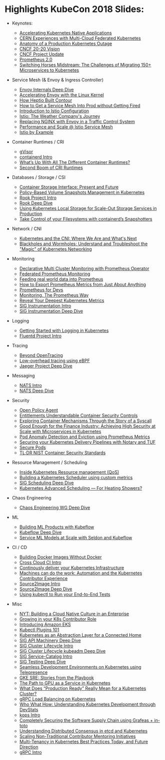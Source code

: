 # Highlights KubeCon 2018 Slides:

* Keynotes:
  * [Accelerating Kubernetes Native Applications ](https://github.com/sbueringer/kubecon-slides/blob/master/slides/2018-kubecon-eu/Keynote%20Accelerating%20Kubernetes%20Native%20Applications%20-%20Brandon%20Philips%2C%20CTO%20of%20CoreOS%2C%20Red%20Hat%20-%20BRANDON%20PHILIPS.pdf)
  * [CERN Experiences with Multi-Cloud Federated Kubernetes](https://github.com/sbueringer/kubecon-slides/blob/master/slides/2018-kubecon-eu/Keynote%20CERN%20Experiences%20with%20Multi-Cloud%20Federated%20Kubernetes%20-%20Ricardo%20Rocha%2C%20Staff%20Member%2C%20CERN%20%26%20Clenimar%20Filemon%2C%20Software%20Engineer%2C%20Federal%20University%20of%20Campina%20Grande%20-%20CERN.pdf)
  * [Anatomy of a Production Kubernetes Outage](https://github.com/sbueringer/kubecon-slides/blob/master/slides/2018-kubecon-eu/Keynote%20Anatomy%20of%20a%20Production%20Kubernetes%20Outage%20-%20Oliver%20Beattie%2C%20Head%20of%20Engineering%2C%20Monzo%20Bank%20-%202018-04%20KubeCon%20outage%20keynote.pdf)
  * [CNCF 20-20 Vision](https://github.com/sbueringer/kubecon-slides/blob/master/slides/2018-kubecon-eu/Keynote%20CNCF%2020-20%20Vision%20-%20Alexis%20Richardson%2C%20Founder%20%26%20CEO%2C%20Weaveworks%20-%20Alexis%20Richardson%20Keynote%20Copenhagen%20Kubecon%20CNCF_EU_2018_ppt_v2.pdf)
  * [CNCF Project Update](https://github.com/sbueringer/kubecon-slides/blob/master/slides/2018-kubecon-eu/Keynote%20CNCF%20Project%20Update%20-%20Liz%20Rice%2C%20Technology%20Evangelist%2C%20Aqua%20Security%3B%20Sugu%20Sougoumarane%2C%20CTO%2C%20PlanetScale%20Data%3B%20Colin%20Sullivan%2C%20Product%20Manager%2C%20Synadia%20Communications%2C%20Inc.%20%26%20Andrew%20Jessup%2C%20Co-founder%2C%20Scytale%20Inc.%20-%20CNCF%20Project%20Update%20.pdf)
  * [Prometheus 2.0](https://github.com/sbueringer/kubecon-slides/blob/master/slides/2018-kubecon-eu/Keynote%20Prometheus%202.0%20%E2%80%93%20The%20Next%20Scale%20of%20Cloud%20Native%20Monitoring%20-%20Fabian%20Reinartz%2C%20Software%20Engineer%2C%20Google%20-%20Prometheus%202.pdf)
  * [Switching Horses Midstream: The Challenges of Migrating 150+ Microservices to Kubernetes](https://github.com/sbueringer/kubecon-slides/blob/master/slides/2018-kubecon-eu/Keynote%20Switching%20Horses%20Midstream%20The%20Challenges%20of%20Migrating%20150%2B%20Microservices%20to%20Kubernetes%20-%20Sarah%20Wells%2C%20Technical%20Director%20for%20Operations%20and%20Reliability%2C%20Financial%20Times%20-%20SARAH%20KubeconEurope2018_final.pdf)

* Service Mesh (& Envoy & Ingress Controller)
  * [Envoy Internals Deep Dive](https://github.com/sbueringer/kubecon-slides/blob/master/slides/2018-kubecon-eu/Envoy%20Internals%20Deep%20Dive%20-%20Matt%20Klein%2C%20Lyft%20(Advanced%20Skill%20Level)%20-%20Kubecon_EU_18_Draft.pdf)
  * [Accelerating Envoy with the Linux Kernel](https://github.com/sbueringer/kubecon-slides/blob/master/slides/2018-kubecon-eu/Accelerating%20Envoy%20with%20the%20Linux%20Kernel%20-%20Thomas%20Graf%2C%20Covalent%20(Advanced%20Skill%20Level)%20-%202018%20KubeCon%20EU%20Cilium%20-%20Accelerating%20Envoy.pdf)
  * [How Heptio Built Contour](https://github.com/sbueringer/kubecon-slides/blob/master/slides/2018-kubecon-eu/How%20We%20Built%20Contour%2C%20and%20What%20You%20Can%20Learn%20From%20Our%20Experience%20-%20Dave%20Cheney%2C%20Heptio%20(Any%20Skill%20Level)%20-%20Contour%20KubeCon%20EU%202018%20(final).pdf)
  * [How to Get a Service Mesh Into Prod without Getting Fired](https://github.com/sbueringer/kubecon-slides/blob/master/slides/2018-kubecon-eu/How%20to%20Get%20a%20Service%20Mesh%20Into%20Prod%20without%20Getting%20Fired%20-%20William%20Morgan%2C%20Buoyant%2C%20Inc%20(Any%20Skill%20Level)%20-%20How%20to%20get%20a%20service%20mesh%20into%20production%20without%20getting%20fired.pdf)
  * [Introduction to Istio Configuration](https://github.com/sbueringer/kubecon-slides/blob/master/slides/2018-kubecon-eu/Introduction%20to%20Istio%20Configuration%20-%20Joy%20Zhang%2C%20Google%20(Beginner%20Skill%20Level)%20-%20Introduction%20to%20Istio%20Configuration%20--%20Kubecon%20EU%202018%20%20(3).pdf)
  * [Istio: The Weather Company's Journey](https://github.com/sbueringer/kubecon-slides/blob/master/slides/2018-kubecon-eu/Istio%20-%20The%20Weather%20Company's%20Journey%20-%20Nick%20Nellis%20%26%20Fabio%20Oliveira%2C%20IBM%20(Any%20Skill%20Level)%20-%20Istio%20-%20The%20Weather%20Company's%20Journey.pdf)
  * [Replacing NGINX with Envoy in a Traffic Control System](https://github.com/sbueringer/kubecon-slides/blob/master/slides/2018-kubecon-eu/Replacing%20NGINX%20with%20Envoy%20in%20a%20Traffic%20Control%20System%20-%20Mark%20McBride%2C%20Turbine%20Labs%2C%20Inc%20(Advanced%20Skill%20Level)%20-%20Turbine%20Labs_Move%20to%20Envoy%20Deck_V2.pdf)
  * [Performance and Scale @ Istio Service Mesh](https://github.com/sbueringer/kubecon-slides/blob/master/slides/2018-kubecon-eu/Performance%20and%20Scale%20%40%20Istio%20Service%20Mesh%20-%20Fawad%20Khaliq%2C%20VMware%20Inc%2C%20Laurent%20Demailly%2C%20Google%20%26%20Surya%20V%20Duggirala%2C%20IBM%20(Intermediate%20Skill%20Level)%20-%20Istio_Perf_KC_CNC_EU_2018_ppt_v3.pdf)
  * [Istio by Example](https://github.com/sbueringer/kubecon-slides/blob/master/slides/2018-kubecon-eu/Lightning%20Talk%20Istio%20by%20Example%20-%20Josef%20Adersberger%2C%20QAware%20(Beginner%20Skill%20Level)%20-%20adersberger-istio-by-example-lightning.pdf)
  
* Container Runtimes / CRI
  * [gVisor](https://github.com/sbueringer/kubecon-slides/blob/master/slides/2018-kubecon-eu/Best%20Practice%20for%20Container%20Security%20at%20Scale%20-%20Dawn%20Chen%20%26%20Zhengyu%20He%2C%20Google%20(Intermediate%20Skill%20Level)%20-%20Container%20Isolation%20at%20Scale.pdf)
  * [containerd Intro](https://github.com/sbueringer/kubecon-slides/blob/master/slides/2018-kubecon-eu/containerd%20Intro%20%E2%80%93%20Stephen%20Day%2C%20Docker%20(Any%20Skill%20Level)%20-%20containerd%20-%202018%20KubeCon%20EU.pdf)
  * [What’s Up With All The Different Container Runtimes?](https://github.com/sbueringer/kubecon-slides/blob/master/slides/2018-kubecon-eu/What's%20Up%20With%20All%20The%20Different%20Container%20Runtimes%20-%20Ricardo%20Aravena%2C%20Branch%20Metrics%20(Intermediate%20Skill%20Level)%20-%20What%E2%80%99s%20Up%20With%20All%20the%20Container%20Runtimes.pdf)
  * [Second Boom of CRI Runtimes](https://github.com/sbueringer/kubecon-slides/blob/master/slides/2018-kubecon-eu/CRI%20The%20Second%20Boom%20of%20Container%20Runtimes%20-%20Harry%20Zhang%20%26%20Xu%20Wang%2C%20HyperHQ%20(Intermediate%20Skill%20Level)%20-%20cri-second-boom-of-container-runtimes-KC_CNC_EU_2018.pdf)
  
* Databases / Storage / CSI
  * [Container Storage Interface: Present and Future](https://github.com/sbueringer/kubecon-slides/blob/master/slides/2018-kubecon-eu/Container%20Storage%20Interface%20Present%20and%20Future%20-%20Jie%20Yu%2C%20Mesosphere%2C%20Inc.%20(Intermediate%20Skill%20Level)%20-%20CloudNativeCon%20EU%202018%20CSI%20Jie%20Yu.pdf)
  * [Policy-Based Volume Snapshots Management in Kubernetes](https://github.com/sbueringer/kubecon-slides/blob/master/slides/2018-kubecon-eu/Policy-Based%20Volume%20Snapshots%20Management%20in%20Kubernetes%20-%20Jing%20Xu%2C%20Google%20(Intermediate%20Skill%20Level)%20-%20Policy-based%20Volume%20Snapshot%20Design.pdf)
  * [Rook Project Intro](https://github.com/sbueringer/kubecon-slides/blob/master/slides/2018-kubecon-eu/Rook%20Project%20Intro%20%E2%80%93%20Bassam%20Tabbara%2C%20Tony%20Allen%20%26%20Jared%20Watts%2C%20Upbound%20(Any%20Skill%20Level)%20-%20Rook%20Project%20Intro.pdf)
  * [Rook Deep Dive](https://github.com/sbueringer/kubecon-slides/blob/master/slides/2018-kubecon-eu/Rook%20Deep%20Dive%20%E2%80%93%20Bassam%20Tabbara%2C%20Tony%20Allen%20%26%20Jared%20Watts%2C%20Upbound%20(Intermediate%20Skill%20Level)%20-%20Rook%20Deep%20Dive.pdf)
  * [Using Kubernetes Local Storage for Scale-Out Storage Services in Production](https://github.com/sbueringer/kubecon-slides/blob/master/slides/2018-kubecon-eu/Using%20Kubernetes%20Local%20Storage%20for%20Scale-Out%20Storage%20Services%20in%20Production%20-%20Michelle%20Au%2C%20Google%20%26%20Ian%20Chakeres%2C%20Salesforce%20(Intermediate%20Skill%20Level)%20-%202018%20Kubecon%20EU%20Local%20Persistent%20Volumes%20(3).pdf)
  * [Take Control of your Filesystems with containerd’s Snapshotters](https://github.com/sbueringer/kubecon-slides/blob/master/slides/2018-kubecon-eu/Take%20Control%20of%20your%20Filesystems%20with%20containerd%E2%80%99s%20Snapshotters%20-%20Stephen%20Day%2C%20Docker%2C%20Inc.%20(Advanced%20Skill%20Level)%20-%20snapshotters%20-%202018%20KubeCon%20EU.pdf)
  
* Network / CNI
  * [Kubernetes and the CNI: Where We Are and What's Next](https://github.com/sbueringer/kubecon-slides/blob/master/slides/2018-kubecon-eu/Kubernetes%20and%20the%20CNI%20Where%20We%20Are%20and%20What's%20Next%20-%20Casey%20Callendrello%2C%20CoreOS%20(Intermediate%20Skill%20Level)%20-%20Kubernetes-and-the-CNI-Kubecon-218.pdf)
  * [Blackholes and Wormholes: Understand and Troubleshoot the "Magic" of Kubernetes Networking](https://github.com/sbueringer/kubecon-slides/blob/master/slides/2018-kubecon-eu/Blackholes%20and%20Wormholes%20Understand%20and%20Troubleshoot%20the%20%E2%80%9CMagic%E2%80%9D%20of%20Kubernetes%20Networking%20-%20Minhan%20Xia%20%26%20Rohit%20Ramkumar%2C%20Google%20(Intermediate%20Skill%20Level)%20-%20Blackholes%20%26%20Wormholes%20-%20KubeCon%202018%20(1).pdf)
  
* Monitoring
  * [Declarative Multi Cluster Monitoring with Prometheus Operator](https://github.com/sbueringer/kubecon-slides/blob/master/slides/2018-kubecon-eu/Declarative%20Multi-Cluster%20Monitoring%20with%20Prometheus%20-%20Matthias%20Loibl%2C%20Loodse%20%26%20Frederic%20Branczyk%2C%20CoreOS%20(Beginner%20Skill%20Level)%20-%20Declarative%20Multi-Cluster%20Monitoring%20with%20Prometheus.pdf)
  * [Federated Prometheus Monitoring](https://github.com/sbueringer/kubecon-slides/blob/master/slides/2018-kubecon-eu/Federated%20Prometheus%20Monitoring%20at%20Scale%20-%20Nandhakumar%20Venkatachalam%20%26%20LungChih%20Tung%2C%20Oath%20Inc%20(Intermediate%20Skill%20Level)%20-%20Federated%20Prometheus%20Monitoring%20at%20Scale.pdf)
  * [Feeding real world data into Prometheus](https://github.com/sbueringer/kubecon-slides/blob/master/slides/2018-kubecon-eu/Feeding%20Realworld%20Data%20into%20Prometheus%20Microservice%20Applications%20on%20Kubernetes%20-%20Burkhard%20Noltensmeier%2C%20teuto.net%20(Intermediate%20Skill%20Level)%20-%20realworld-prometheus8.pdf)
  * [How to Export Prometheus Metrics from Just About Anything](https://github.com/sbueringer/kubecon-slides/blob/master/slides/2018-kubecon-eu/How%20to%20Export%20Prometheus%20Metrics%20from%20Just%20About%20Anything%20-%20Matt%20Layher%2C%20DigitalOcean%20(Intermediate%20Skill%20Level)%20-%20How%20to%20export%20Prometheus%20metrics%20from%20just%20about%20anything.pdf)
  * [Prometheus for Devs](https://github.com/sbueringer/kubecon-slides/blob/master/slides/2018-kubecon-eu/Prometheus%20for%20Devs%20-%20Hubert%20Str%C3%B6bitzer%2C%20Freelancer%20(Beginner%20Skill%20Level)%20-%20prometheus_for_devs.pdf)
  * [Monitoring, The Prometheus Way](https://github.com/sbueringer/kubecon-slides/blob/master/slides/2018-kubecon-eu/Prometheus%20Project%20Intro%20%E2%80%93%20Julius%20Volz%2C%20Prometheus%20(Any%20Skill%20Level)%20-%20Monitoring%2C%20the%20Prometheus%20Way.pdf)
  * [Reveal Your Deepest Kubernetes Metrics](https://github.com/sbueringer/kubecon-slides/blob/master/slides/2018-kubecon-eu/Reveal%20Your%20Deepest%20Kubernetes%20Metrics%20-%20Bob%20Cotton%2C%20Freshtracks.io%20(Intermediate%20Skill%20Level)%20-%2020180503%20KubeCon%20EU%20-%20Kubernetes%20Metrics%20Deep%20Dive.pdf)
  * [SIG Instrumentation Intro](https://github.com/sbueringer/kubecon-slides/blob/master/slides/2018-kubecon-eu/SIG%20Instrumentation%20Intro%20%E2%80%93%20Frederic%20Branczyk%2C%20CoreOS%2C%20%26%20Piotr%20Szczesniak%2C%20Google%20(Any%20Skill%20Level)%20-%20SIG%20Instrumentation%20Intro.pdf)
  * [SIG Instrumentation Deep Dive](https://github.com/sbueringer/kubecon-slides/blob/master/slides/2018-kubecon-eu/SIG%20Instrumentation%20Deep%20Dive%20%E2%80%93%20Frederic%20Branczyk%2C%20CoreOS%20%26%20Piotr%20Szczesniak%2C%20Google%20(Intermediate%20Skill%20Level)%20-%20SIG%20Instrumentation%20Deep%20Dive.pdf)
	
* Logging
  * [Getting Started with Logging in Kubernetes](https://github.com/sbueringer/kubecon-slides/blob/master/slides/2018-kubecon-eu/Getting%20Started%20with%20Logging%20in%20Kubernetes%20-%20Eduardo%20Silva%2C%20Treasure%20Data%20(Any%20Skill%20Level)%20-%20Getting%20Started%20with%20Logging%20in%20Kubernetes.pdf)
  * [Fluentd Project Intro](https://github.com/sbueringer/kubecon-slides/blob/master/slides/2018-kubecon-eu/Fluentd%20Project%20Intro%20%E2%80%93%20Eduardo%20Silva%20%26%20Masahiro%20Nakagawa%2C%20Treasure%20Data%20(Any%20Skill%20Level)%20-%20fluentd-intro-kubecon-2018.pdf)

 * Tracing
   * [Beyond OpenTracing](https://github.com/sbueringer/kubecon-slides/blob/master/slides/2018-kubecon-eu/Beyond%20OpenTracing%20-%20Allison%20Richardet%2C%20Asteris%2C%20LLC%20(Intermediate%20Skill%20Level)%20-%20beyondOpenTracing.pdf)
   * [Low-overhead tracing using eBPF](https://github.com/sbueringer/kubecon-slides/blob/master/slides/2018-kubecon-eu/Low-Overhead%20Tracing%20Using%20eBPF%20for%20Observability%20into%20Kubernetes%20Apps%20and%20Services%20-%20Gaurav%20Gupta%2C%20SAP%20Labs%20(Intermediate%20Skill%20Level)%20-%20KubeCon.pdf)
   * [Jaeger Project Deep Dive](https://github.com/sbueringer/kubecon-slides/blob/master/slides/2018-kubecon-eu/Jaeger%20Project%20Deep%20Dive%20-%20Juraci%20Kr%C3%B6hling%2C%20Red%20Hat%20(Intermediate%20Skill%20Level)%20-%20jaeger-deep-dive.pdf)
 
* Messaging
  * [NATS Intro](https://github.com/sbueringer/kubecon-slides/blob/master/slides/2018-kubecon-eu/NATS%20Intro%20%E2%80%93%20Colin%20Sullivan%20%26%20Waldemar%20Quevedo%2C%20Synadia%20(Any%20Skill%20Level)%20-%20KubeCon%20EU%20NATS%20Intro%20v2.pdf)
  * [NATS Deep Dive](https://github.com/sbueringer/kubecon-slides/blob/master/slides/2018-kubecon-eu/NATS%20Deep%20Dive%20%E2%80%93%20Colin%20Sullivan%20%26%20Waldemar%20Quevedo%2C%20Synadia%20(Intermediate%20Skill%20Level)%20-%20KubeCon%20EU%20-%20NATS%20Deep%20Dive.pdf)
  
* Security
  * [Open Policy Agent](https://github.com/sbueringer/kubecon-slides/blob/master/slides/2018-kubecon-eu/OPA%20The%20Cloud%20Native%20Policy%20Engine%20-%20Torin%20Sandall%2C%20Styra%20(Intermediate%20Skill%20Level)%20-%20OPA_%20The%20Cloud%20Native%20Policy%20Engine.pdf)
  * [Entitlements Understandable Container Security Controls](https://github.com/sbueringer/kubecon-slides/blob/master/slides/2018-kubecon-eu/Entitlements%20Understandable%20Container%20Security%20Controls%20-%20Justin%20Cormack%20%26%20Nassim%20Eddequiouaq%2C%20Docker%20(Intermediate%20Skill%20Level)%20-%20Kubecon%20Entitlements.pdf)
  * [Exploring Container Mechanisms Through the Story of a Syscall](https://github.com/sbueringer/kubecon-slides/blob/master/slides/2018-kubecon-eu/Exploring%20Container%20Mechanisms%20Through%20the%20Story%20of%20a%20Syscall%20-%20Alban%20Crequy%2C%20Kinvolk%20(Intermediate%20Skill%20Level)%20-%20Exploring%20container%20mechanisms%20through%20the%20story%20of%20a%20syscall.pdf)
  * [Good Enough for the Finance Industry: Achieving High Security at Scale with Microservices in Kubernetes](https://github.com/sbueringer/kubecon-slides/blob/master/slides/2018-kubecon-eu/Good%20Enough%20for%20the%20Finance%20Industry%20Achieving%20High%20Security%20at%20Scale%20with%20Microservices%20in%20Kubernetes%20-%20Zachary%20Arnold%20%26%20Austin%20Adams%2C%20Ygrene%20Energy%20Fund%20(Any%20Skill%20Level)%20-%20Good%20Enough%20for%20the%20Finance%20Industry_.pdf)
  * [Pod Anomaly Detection and Eviction using Prometheus Metrics](https://github.com/sbueringer/kubecon-slides/blob/master/slides/2018-kubecon-eu/Pod%20Anomaly%20Detection%20and%20Eviction%20using%20Prometheus%20Metrics%20-%20David%20Benque%20%26%20Cedric%20Lamoriniere%2C%20Amadeus%20(Beginner%20Skill%20Level)%20-%20%5Bkubecon%5D%5BKopenhagen-2018%5D%20Kubervisor.pdf)
  * [Securing your Kubernetes Delivery Pipelines with Notary and TUF](https://github.com/sbueringer/kubecon-slides/blob/master/slides/2018-kubecon-eu/Securing%20your%20Kubernetes%20Delivery%20Pipelines%20with%20Notary%20and%20TUF%20-%20Liam%20White%20%26%20Michael%20Hough%2C%20IBM%20(Intermediate%20Skill%20Level)%20-%20kubernetes-notary-tuf.pdf)
  * [Secure Pods](https://github.com/sbueringer/kubecon-slides/blob/master/slides/2018-kubecon-eu/Secure%20Pods%20-%20Tim%20Allclair%2C%20Google%20(Advanced%20Skill%20Level)%20-%20Secure%20Pods%20-%20KubeCon%20EU%202018.pdf)
  * [TL;DR NIST Container Security Standards](https://github.com/sbueringer/kubecon-slides/blob/master/slides/2018-kubecon-eu/TL%3BDR%20NIST%20Container%20Security%20Standards%20-%20Elsie%20Phillips%2C%20CoreOS%20(Beginner%20Skill%20Level)%20-%20NIST%20Container%20Security%20Talk.pdf) 
  
* Resource Management / Scheduling
  * [Inside Kubernetes Resource management (QoS)](https://github.com/sbueringer/kubecon-slides/blob/master/slides/2018-kubecon-eu/Inside%20Kubernetes%20Resource%20Management%20(QoS)%20%E2%80%93%20Mechanics%20and%20Lessons%20from%20the%20Field%20-%20Michael%20Gasch%2C%20VMware%20(Any%20Skill%20Level)%20-%20Inside%20Kubernetes%20QoS%20M.%20Gasch%20KubeCon%20EU%20FINAL.pdf)
  * [Building a Kubernetes Scheduler using custom metrics](https://github.com/sbueringer/kubecon-slides/blob/master/slides/2018-kubecon-eu/Building%20a%20Kubernetes%20Scheduler%20using%20Custom%20Metrics%20-%20Mateo%20Burillo%2C%20Sysdig%20(Intermediate%20Skill%20Level)%20-%20KubeConEU2018_custom_kubernetes_scheduler.pdf)
  * [SIG Scheduling Deep Dive](https://github.com/sbueringer/kubecon-slides/blob/master/slides/2018-kubecon-eu/SIG%20Scheduling%20Deep%20Dive%20%E2%80%93%20Bobby%20Salamat%20%26%20Jonathan%20Basseri%2C%20Google%20(Intermediate%20Skill%20Level)%20-%20KubeCon%20Europe%202018%20-%20SIG%20Scheduling%20Deep%20Dive.pdf)
  * [Kubernetes Advanced Scheduling — For Heating Showers?](https://github.com/sbueringer/kubecon-slides/blob/master/slides/2018-kubecon-eu/Kubernetes%20Advanced%20Scheduling%20%E2%80%94%20For%20Heating%20Showers%20-%20Ad%20van%20der%20Veer%20%26%20Boris%20Mattijssen%2C%20Nerdalize%20B.V.%20(Intermediate%20Skill%20Level)%20-%20KubeCon%202018%20-%20Advanced%20Scheduling%20for%20Heating%20Shows.pdf)
  
* Chaos Engineering
  * [Chaos Engineering WG Deep Dive](https://github.com/sbueringer/kubecon-slides/blob/master/slides/2018-kubecon-eu/Chaos%20Engineering%20WG%20Deep%20Dive%20%E2%80%93%20Sylvain%20Hellegouarch%2C%20ChaosIQ%20(Intermediate%20Skill%20Level)%20-%20Automating%20Chaos%20Engineering%20with%20the%20Chaos%20Toolkit.pdf)
    
* ML
  * [Building ML Products with Kubeflow](https://github.com/sbueringer/kubecon-slides/blob/master/slides/2018-kubecon-eu/Building%20ML%20Products%20With%20Kubeflow%20-%20Jeremy%20Lewi%2C%20Google%20%26%20Stephan%20Fabel%2C%20Canonical%20(Intermediate%20Skill%20Level)%20-%20Building%20ML%20Products%20With%20Kubeflow%20(Kubecon%202018)%20(1).pdf)
  * [Kubeflow Deep Dive](https://github.com/sbueringer/kubecon-slides/blob/master/slides/2018-kubecon-eu/Kubeflow%20Deep%20Dive%20%E2%80%93%20David%20Aronchick%20%26%20Jeremy%20Lewi%2C%20Google%20(Intermediate%20Skill%20Level)%20-%20Kubeflow_Deep_Dive.pdf)
  * [Service ML Models at Scale with Seldon and Kubeflow](https://github.com/sbueringer/kubecon-slides/blob/master/slides/2018-kubecon-eu/Serving%20ML%20Models%20at%20Scale%20with%20Seldon%20and%20Kubeflow%20-%20Clive%20Cox%2C%20Seldon.io%20(Intermediate%20Skill%20Level)%20-%20SeldonKubeconEurope2018.pdf)
  
* CI / CD
  * [Building Docker Images Without Docker](https://github.com/sbueringer/kubecon-slides/blob/master/slides/2018-kubecon-eu/Building%20Docker%20Images%20Without%20Docker%20-%20Matt%20Rickard%2C%20Google%20(Intermediate%20Skill%20Level)%20-%20Building%20Docker%20Images%20without%20Docker.pdf)
  * [Cross Cloud CI Intro](https://github.com/sbueringer/kubecon-slides/blob/master/slides/2018-kubecon-eu/CNCF%20Cross-Cloud%20CI%20Intro%20%E2%80%93%20Denver%20Williams%2C%20Cloud%20Native%20Computing%20Foundation%2C%20%26%20Taylor%20Carpenter%2C%20Vulk%20Coop%20(Any%20Skill%20Level)%20-%20%5BKubeCon%202018%5D%20Cross-cloud%20CI%20Intro%20slides.pdf)
  * [Continously deliver your Kubernetes Infrastructure](https://github.com/sbueringer/kubecon-slides/blob/master/slides/2018-kubecon-eu/Continuously%20Deliver%20your%20Kubernetes%20Infrastructure%20-%20Mikkel%20Larsen%2C%20Zalando%20SE%20(Advanced%20Skill%20Level)%20-%202018-05-02%20Continuously%20Deliver%20your%20Kubernetes%20Infrastructure%20-%20KubeCon%202018%20Copenhagen.pdf)
  * [Machines can do the work: Automation and the Kubernetes Contributor Experience](https://github.com/sbueringer/kubecon-slides/blob/master/slides/2018-kubecon-eu/Machines%20Can%20Do%20The%20Work%20Automation%20and%20the%20Kubernetes%20Contributor%20Experience%20-%20Aaron%20Crickenberger%2C%20Samsung%20SDS%20(Beginner%20Skill%20Level)%20-%20kubecon-eu-2018-machines-can-do-the-work.pdf)
  * [Source2Image Intro](https://github.com/sbueringer/kubecon-slides/blob/master/slides/2018-kubecon-eu/Source2Image%20Intro%20%E2%80%93%20Ben%20Parees%2C%20Red%20Hat%20%26%20Matt%20Moore%2C%20Google%20(Any%20Skill%20Level)%20-%20KubeCon%20Build%20Intro%20Session.pdf)
  * [Source2Image Deep Dive](https://github.com/sbueringer/kubecon-slides/blob/master/slides/2018-kubecon-eu/Source2Image%20Deep%20Dive%20%E2%80%93%20Ben%20Parees%2C%20Red%20Hat%20%26%20Matt%20Moore%2C%20Google%20(Intermediate%20Skill%20Level)%20-%20KubeCon%20Build%20Deep%20Dive%20Session%20(1).pdf)
  * [Using kubectl to Run your End-to-End Tests](https://github.com/sbueringer/kubecon-slides/blob/master/slides/2018-kubecon-eu/Using%20kubectl%20to%20Run%20your%20End-to-End%20Tests%20-%20Amit%20Kumar%20Das%2C%20MayaData%20%26%20Uday%20Kiran%2C%20CloudByte%20(Intermediate%20Skill%20Level)%20-%20e2e-with-kubectl.pdf)
  
* Misc
  * [NYT: Building a Cloud Native Culture in an Enterprise](https://github.com/sbueringer/kubecon-slides/blob/master/slides/2018-kubecon-eu/Building%20a%20Cloud%20Native%20Culture%20in%20an%20Enterprise%20-%20Deep%20Kapadia%20%26%20Tony%20Li%2C%20The%20New%20York%20Times%20Company%20(Any%20Skill%20Level)%20-%20KubeCon%20Europe%202018.pdf)  
  * [Growing in your K8s Contributor Role](https://github.com/sbueringer/kubecon-slides/blob/master/slides/2018-kubecon-eu/Growing%20in%20Your%20Contributor%20Role%20%E2%80%93%20Insights%20From%20a%20k8s%20Newcomer%20Working%20Within%20the%20Release%20Process%20-%20Tim%20Pepper%2C%20VMware%20(Beginner%20Skill%20Level)%20-%20KubeConEU2018%20Growing%20in%20Your%20Contributor%20Role.pdf)
  * [Introducing Amazon EKS](https://github.com/sbueringer/kubecon-slides/blob/master/slides/2018-kubecon-eu/Introducing%20Amazon%20EKS%20-%20Brandon%20Chavis%20%26%20Arun%20Gupta%2C%20AWS%20(Beginner%20Skill%20Level)%20-%20Intro%20to%20EKS%20Kubecon%202018.pdf)
  * [Kubectl Plugins 101](https://github.com/sbueringer/kubecon-slides/blob/master/slides/2018-kubecon-eu/Kubectl%20Plugins%20101%20-%20Jonathan%20Berkhahn%2C%20IBM%20%26%20Carolyn%20Van%20Slyck%2C%20Microsoft%20(Intermediate%20Skill%20Level)%20-%20Kubectl%20Plugins%20101%20-%20KubeCon%20Europe%202018.pdf)
  * [Kubernetes as an Abstraction Layer for a Connected Home](https://github.com/sbueringer/kubecon-slides/blob/master/slides/2018-kubecon-eu/Kubernetes%20as%20an%20Abstraction%20Layer%20for%20a%20Connected%20Home%20-%20Scott%20Nichols%2C%20Google%20(Intermediate%20Skill%20Level)%20-%20Kubernetes%20as%20an%20Abstraction%20Layer%20for%20a%20Connected%20Home.pdf)
  * [SIG API Machinery Deep Dive](https://github.com/sbueringer/kubecon-slides/blob/master/slides/2018-kubecon-eu/SIG%20API%20Machinery%20Deep%20Dive%20%E2%80%93%20Stefan%20Schimanski%2C%20Red%20Hat%20(Intermediate%20Skill%20Level)%20-%20Sig%20API%20Machinery%20Deep%20Dive.pdf)
  * [SIG Cluster Lifecycle Intro](https://github.com/sbueringer/kubecon-slides/blob/master/slides/2018-kubecon-eu/SIG%20Cluster%20Lifecycle%20Intro%20%E2%80%93%20Justin%20Santa%20Barbara%2C%20FathomDB%20%26%20Lucas%20K%C3%A4ldstr%C3%B6m%20(Any%20Skill%20Level)%20-%20KubeCon%20Copenhagen%20SIG%20Cluster%20Lifecycle%20Intro.pdf)  
  * [SIG Cluster Lifecycle kubeadm Deep Dive](https://github.com/sbueringer/kubecon-slides/blob/master/slides/2018-kubecon-eu/SIG%20Cluster%20Lifecycle%20kubeadm%20Deep%20Dive%20%E2%80%93%20Alexander%20Kanevskiy%2C%20Intel%3B%20Timothy%20St.%20Clair%2C%20Heptio%3B%20Luke%20Marsden%2C%20dotmesh%20(Intermediate%20Skill%20Level)%20-%20kubeadm%20deep%20dive%20-%2020180504.pdf)
  * [SIG Service-Catalog Intro](https://github.com/sbueringer/kubecon-slides/blob/master/slides/2018-kubecon-eu/SIG%20Service-Catalog%20Intro%20%E2%80%93%20Michael%20Kibbe%2C%20Google%2C%20Morgan%20Bauer%20%26%20Doug%20Davis%2C%20IBM%20(Any%20Skill%20Level)%20-%20Kubecon%20Intro%20Slides%20SIG%20Service%20Catalog.pdf)
  * [SIG Testing Deep Dive](https://github.com/sbueringer/kubecon-slides/blob/master/slides/2018-kubecon-eu/SIG%20Testing%20Deep%20Dive%20%E2%80%93%20Sen%20Lu%2C%20Google%20%26%20Cole%20Wagner%20(Intermediate%20Skill%20Level)%20-%20Sig-testing%20Deep%20Dive%20(1).pdf)
  * [Seamless Development Environments on Kubernetes using Telepresence](https://github.com/sbueringer/kubecon-slides/blob/master/slides/2018-kubecon-eu/Seamless%20Development%20Environments%20on%20Kubernetes%20using%20Telepresence%20-%20Ara%20Pulido%2C%20Bitnami%20(Intermediate%20Skill%20Level)%20-%20Telepresence_Kubeapps.pdf)
  * [GKE SRE: Stories from the Playbook](https://github.com/sbueringer/kubecon-slides/blob/master/slides/2018-kubecon-eu/Stories%20from%20the%20Playbook%20-%20Tina%20Zhang%20%26%20Fred%20van%20den%20Driessche%2C%20Google%20(Any%20Skill%20Level)%20-%20Stories%20from%20the%20Playbook.pdf)
  * [The Path to GPU as a Service in Kubernetes](https://github.com/sbueringer/kubecon-slides/blob/master/slides/2018-kubecon-eu/The%20Path%20to%20GPU%20as%20a%20Service%20in%20Kubernetes%20-%20Renaud%20Gaubert%2C%20NVIDIA%20(Intermediate%20Skill%20Level)%20-%20Kubecon%20Talk.pdf)
  * [What Does “Production Ready” Really Mean for a Kubernetes Cluster?](https://github.com/sbueringer/kubecon-slides/blob/master/slides/2018-kubecon-eu/What%20Does%20%E2%80%9CProduction%20Ready%E2%80%9D%20Really%20Mean%20for%20a%20Kubernetes%20Cluster%20-%20Lucas%20K%C3%A4ldstr%C3%B6m%2C%20Individual%20(Advanced%20Skill%20Level)%20-%20What%20does%20%E2%80%9Cproduction%20ready%E2%80%9D%20really%20mean%20for%20a%20Kubernetes%20cluster.pdf)
  * [gRPC Load Balancing on Kubernetes](https://github.com/sbueringer/kubecon-slides/blob/master/slides/2018-kubecon-eu/gRPC%20Load%20Balancing%20on%20Kubernetes%20-%20Jan%20Tattermusch%2C%20Google%20(Intermediate%20Skill%20Level)%20-%20grpc_loadbalancing_kubernetes_slides.pdf)
  * [Who What How: Understanding Kubernetes Development through DevStats](https://github.com/sbueringer/kubecon-slides/blob/master/slides/2018-kubecon-eu/Who%20What%20How%20Understanding%20Kubernetes%20Development%20through%20DevStats%20-%20Josh%20Berkus%2C%20Red%20Hat%20Inc.%20%26%20%C5%81ukasz%20Gryglicki%2C%20CNCF%20(Any%20Skill%20Level)%20-%20Who%2C%20What%2C%20When_%20Devstats.pdf)
  * [kops Intro](https://github.com/sbueringer/kubecon-slides/blob/master/slides/2018-kubecon-eu/kops%20Intro%20%E2%80%93%20Justin%20Santa%20Barbara%2C%20FathomDB%20(Any%20Skill%20Level)%20-%20Kubecon%20EU_%20kops.pdf)
  * [Completely Securing the Software Supply Chain using Grafeas + in-toto](https://github.com/sbueringer/kubecon-slides/blob/master/slides/2018-kubecon-eu/Completely%20Securing%20the%20Software%20Supply%20Chain%20using%20Grafeas%20%2B%20in-toto%20-%20Lukas%20Puehringer%2C%20NYU%20%26%20Wendy%20Dembowski%2C%20Google%20(Any%20Skill%20Level)%20-%202018_Kubecon_Grafeas_in-toto.pdf)
  * [Understanding Distributed Consensus in etcd and Kubernetes](https://github.com/sbueringer/kubecon-slides/blob/master/slides/2018-kubecon-eu/Understanding%20Distributed%20Consensus%20in%20etcd%20and%20Kubernetes%20-%20Laura%20Frank%2C%20CloudBees%20(Intermediate%20Skill%20Level)%20-%20Raft%20--%20KubeCon%202018.pdf)
  * [Scaling Non-Traditional Contributor Mentoring Initiatives](https://github.com/sbueringer/kubecon-slides/blob/master/slides/2018-kubecon-eu/Scaling%20Non-Traditional%20Contributor%20Mentoring%20Initiatives%20-%20Paris%20Pittman%2C%20Google%20(Any%20Skill%20Level)%20-%20KubeCon%20Mentoring%20Talk.pdf)
  * [Multi-Tenancy in Kubernetes Best Practices Today, and Future Direction](https://github.com/sbueringer/kubecon-slides/blob/master/slides/2018-kubecon-eu/Multi-Tenancy%20in%20Kubernetes%20Best%20Practices%20Today%2C%20and%20Future%20Directions%20-%20David%20Oppenheimer%2C%20Google%20(Intermediate%20Skill%20Level)%20-%20kubecon-eu-2018-slides.pdf)
  * [gRPC Intro](https://github.com/sbueringer/kubecon-slides/blob/master/slides/2018-kubecon-eu/gRPC%20Intro%20%E2%80%93%20Jayant%20Kolhe%20%26%20Sree%20Kuchibhotla%2C%20Google%20(Any%20Skill%20Level)%20-%20gRPC%20Introduction.pdf)
